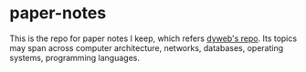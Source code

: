 # paper-notes
This is the repo for paper notes I keep, which refers [dyweb's repo](https://github.com/dyweb/papers-notebook).
Its topics may span across computer architecture, networks, databases, operating systems, programming languages.
